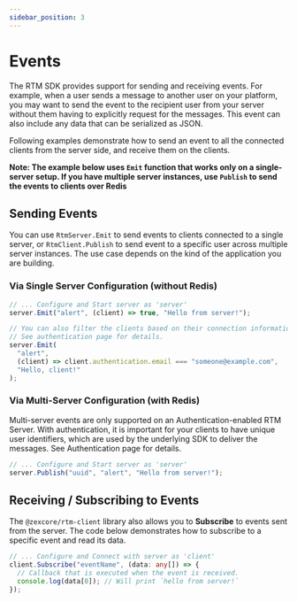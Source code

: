 ```yaml
---
sidebar_position: 3
---
```


# Events

The RTM SDK provides support for sending and receiving events. For example, when a user sends a message to another user on your platform, you may want to send the event to the recipient user from your server without them having to explicitly request for the messages. This event can also include any data that can be serialized as JSON.

Following examples demonstrate how to send an event to all the connected clients from the server side, and receive them on the clients.

**Note: The example below uses `Emit` function that works only on a single-server setup. If you have multiple server instances, use `Publish` to send the events to clients over Redis**

## Sending Events

You can use `RtmServer.Emit` to send events to clients connected to a single server, or `RtmClient.Publish` to send event to a specific user across multiple server instances. The use case depends on the kind of the application you are building.

### Via Single Server Configuration (without Redis)

```typescript title="src/server.ts"
// ... Configure and Start server as 'server'
server.Emit("alert", (client) => true, "Hello from server!");

// You can also filter the clients based on their connection information, such as authentication data.
// See authentication page for details.
server.Emit(
  "alert",
  (client) => client.authentication.email === "someone@example.com",
  "Hello, client!"
);
```

### Via Multi-Server Configuration (with Redis)

Multi-server events are only supported on an Authentication-enabled RTM Server. With authentication, it is important for your clients to have unique user identifiers, which are used by the underlying SDK to deliver the messages. See Authentication page for details.

```typescript title="src/server.ts"
// ... Configure and Start server as 'server'
server.Publish("uuid", "alert", "Hello from server!");
```

## Receiving / Subscribing to Events

The `@zexcore/rtm-client` library also allows you to **Subscribe** to events sent from the server. The code below demonstrates how to subscribe to a specific event and read its data.

```typescript title="src/client.ts"
// ... Configure and Connect with server as 'client'
client.Subscribe("eventName", (data: any[]) => {
  // Callback that is executed when the event is received.
  console.log(data[0]); // Will print `hello from server!`
});
```
